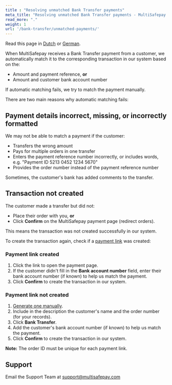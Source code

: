 ```yaml
---
title : "Resolving unmatched Bank Transfer payments"
meta_title: "Resolving unmatched Bank Transfer payments - MultiSafepay Docs"
read_more: "."
weight: 1
url: '/bank-transfer/unmatched-payments/'
---
```

Read this page in [Dutch](/bank-transfer/ongematchte-bankoverschrijvingen/) or [German](/bank-transfer/unzugeordneten-banküberweisungen/).

When MultiSafepay receives a Bank Transfer payment from a customer, we automatically match it to the corresponding transaction in our system based on the: 

- Amount and payment reference, **or**
- Amount and customer bank account number

If automatic matching fails, we try to match the payment manually.

There are two main reasons why automatic matching fails:

## Payment details incorrect, missing, or incorrectly formatted
We may not be able to match a payment if the customer:  

- Transfers the wrong amount
- Pays for multiple orders in one transfer
- Enters the payment reference number incorrectly, or includes words, e.g. "Payment ID 5213 0452 1234 5670" 
- Provides the order number instead of the payment reference number

Sometimes, the customer's bank has added comments to the transfer.

## Transaction not created

The customer made a transfer but did not:
    
- Place their order with you, **or**
- Click **Confirm** on the MultiSafepay payment page (redirect orders).  

This means the transaction was not created successfully in our system.

To create the transaction again, check if a [payment link](/payment-links/) was created: 

### Payment link created

1. Click the link to open the payment page. 
2. If the customer didn't fill in the **Bank account number** field, enter their bank account number (if known) to help us match the payment.
3. Click **Confirm** to create the transaction in our system.

### Payment link not created

1. [Generate one manually](/payment-links/generating-links/). 
2. Include in the description the customer's name and the order number (for your records). 
3. Click **Bank Transfer**.
4. Add the customer's bank account number (if known) to help us match the payment.
5. Click **Confirm** to create the transaction in our system.

**Note:** The order ID must be unique for each payment link.

## Support

Email the Support Team at <support@multisafepay.com>